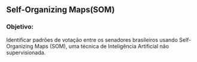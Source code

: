 ## Self-Organizing Maps(SOM)

### Objetivo: 
Identificar padrões de votação entre os senadores brasileiros usando Self-Organizing Maps (SOM), uma técnica de Inteligência Artificial não supervisionada.
